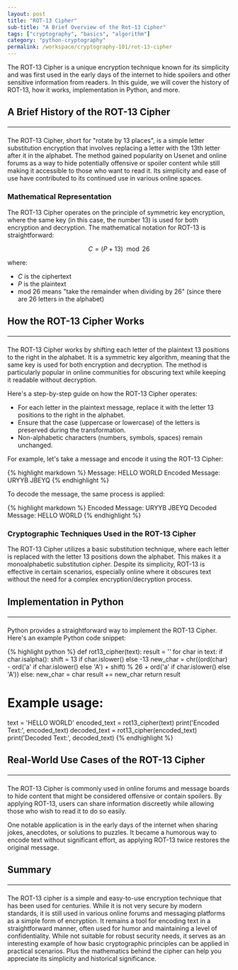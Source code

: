 ```yaml
---
layout: post
title: "ROT-13 Cipher"
sub-title: "A Brief Overview of the Rot-13 Cipher"
tags: ["cryptography", "basics", "algorithm"]
category: "python-cryptography"
permalink: /workspace/cryptography-101/rot-13-cipher
---
```


The ROT-13 Cipher is a unique encryption technique known for its simplicity and was first used in the early days of the internet to hide spoilers and other sensitive information from readers. In this guide, we will cover the history of ROT-13, how it works, implementation in Python, and more.

## A Brief History of the ROT-13 Cipher <hr>

The ROT-13 Cipher, short for "rotate by 13 places", is a simple letter substitution encryption that involves replacing a letter with the 13th letter after it in the alphabet. The method gained popularity on Usenet and online forums as a way to hide potentially offensive or spoiler content while still making it accessible to those who want to read it. Its simplicity and ease of use have contributed to its continued use in various online spaces.

### Mathematical Representation

The ROT-13 Cipher operates on the principle of symmetric key encryption, where the same key (in this case, the number 13) is used for both encryption and decryption. The mathematical notation for ROT-13 is straightforward:

$$C = (P + 13) \mod 26$$

where:
- $C$ is the ciphertext
- $P$ is the plaintext
- mod $26$ means "take the remainder when dividing by 26" (since there are 26 letters in the alphabet)

## How the ROT-13 Cipher Works <hr>

The ROT-13 Cipher works by shifting each letter of the plaintext 13 positions to the right in the alphabet. It is a symmetric key algorithm, meaning that the same key is used for both encryption and decryption. The method is particularly popular in online communities for obscuring text while keeping it readable without decryption.

Here's a step-by-step guide on how the ROT-13 Cipher operates:

- For each letter in the plaintext message, replace it with the letter 13 positions to the right in the alphabet.
- Ensure that the case (uppercase or lowercase) of the letters is preserved during the transformation.
- Non-alphabetic characters (numbers, symbols, spaces) remain unchanged.

For example, let's take a message and encode it using the ROT-13 Cipher:

{% highlight markdown %}
Message: HELLO WORLD
Encoded Message: URYYB JBEYQ
{% endhighlight %}

To decode the message, the same process is applied:

{% highlight markdown %}
Encoded Message: URYYB JBEYQ
Decoded Message: HELLO WORLD
{% endhighlight %}

### Cryptographic Techniques Used in the ROT-13 Cipher

The ROT-13 Cipher utilizes a basic substitution technique, where each letter is replaced with the letter 13 positions down the alphabet. This makes it a monoalphabetic substitution cipher. Despite its simplicity, ROT-13 is effective in certain scenarios, especially online where it obscures text without the need for a complex encryption/decryption process.

## Implementation in Python <hr>

Python provides a straightforward way to implement the ROT-13 Cipher. Here's an example Python code snippet:

{% highlight python %}
def rot13_cipher(text):
    result = ''
    for char in text:
        if char.isalpha():
            shift = 13 if char.islower() else -13
            new_char = chr((ord(char) - ord('a' if char.islower() else 'A') + shift) % 26 + ord('a' if char.islower() else 'A'))
        else:
            new_char = char
        result += new_char
    return result

# Example usage:
text = 'HELLO WORLD'
encoded_text = rot13_cipher(text)
print('Encoded Text:', encoded_text)
decoded_text = rot13_cipher(encoded_text)
print('Decoded Text:', decoded_text)
{% endhighlight %}

## Real-World Use Cases of the ROT-13 Cipher <hr>

The ROT-13 Cipher is commonly used in online forums and message boards to hide content that might be considered offensive or contain spoilers. By applying ROT-13, users can share information discreetly while allowing those who wish to read it to do so easily.

One notable application is in the early days of the internet when sharing jokes, anecdotes, or solutions to puzzles. It became a humorous way to encode text without significant effort, as applying ROT-13 twice restores the original message.

## Summary <hr>

The ROT-13 cipher is a simple and easy-to-use encryption technique that has been used for centuries. While it is not very secure by modern standards, it is still used in various online forums and messaging platforms as a simple form of encryption. It remains a tool for encoding text in a straightforward manner, often used for humor and maintaining a level of confidentiality. While not suitable for robust security needs, it serves as an interesting example of how basic cryptographic principles can be applied in practical scenarios. Plus the mathematics behind the cipher can help you appreciate its simplicity and historical significance.
